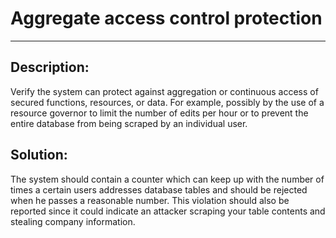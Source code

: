 # Aggregate access control protection
-------

## Description:

 Verify the system can protect against aggregation or continuous access of
 secured functions, resources, or data. For example, possibly by the use of a
 resource governor to limit the number of edits per hour or to prevent the entire database
 from being scraped by an individual user.


## Solution:

The system should contain a counter which can keep up with the number of times a certain
users addresses database tables and should be rejected when he passes a reasonable number.
This violation should also be reported since it could indicate an attacker scraping your
table contents and stealing company information.
